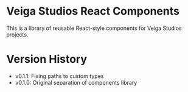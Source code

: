 # Veiga Studios React Components
This is a library of reusable React-style components for Veiga Studios projects.

# Version History
- v0.1.1: Fixing paths to custom types
- v0.1.0: Original separation of components library